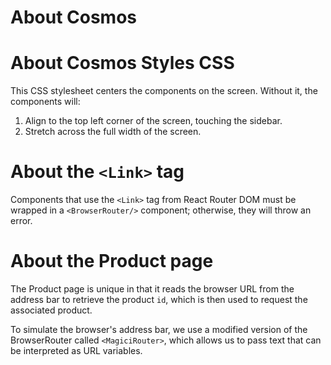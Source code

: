 # About Cosmos

# About Cosmos Styles CSS

This CSS stylesheet centers the components on the screen. Without it, the components will:

1. Align to the top left corner of the screen, touching the sidebar.
2. Stretch across the full width of the screen.

# About the `<Link>` tag

Components that use the `<Link>` tag from React Router DOM must be wrapped in a `<BrowserRouter/>` component; otherwise, they will throw an error.

# About the Product page

The Product page is unique in that it reads the browser URL from the address bar to retrieve the product `id`, which is then used to request the associated product.

To simulate the browser's address bar, we use a modified version of the BrowserRouter called `<MagiciRouter>`, which allows us to pass text that can be interpreted as URL variables.
